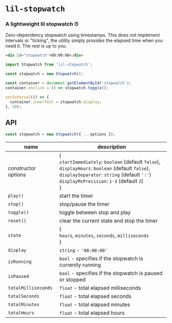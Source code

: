 # `lil-stopwatch`

### A lightweight lil stopwatch ⏱

Zero-dependency stopwatch using timestamps. This does not implement intervals or "ticking", the utility simply provides the elapsed time when you need it. The rest is up to you.


```html
<div id="stopwatch">00:00:00</div>
```

```js
import Stopwatch from 'lil-stopwatch';

const stopwatch = new Stopwatch();

const container = document.getElementById('stopwatch');
container.onclick = () => stopwatch.toggle();

setInterval(() => {
  container.innerText = stopwatch.display;
}, 50);
```

## API
```js
const stopwatch = new Stopwatch({ ...options });
```
name | description
--- | ---
constructor options | {<br>`startImmediately`: `boolean` (default `false`),<br>`displayHours`: `boolean` (default `false`),<br>`displaySeparator`: `string` (default `':'`)<br>`displayMsPrecision`: `1-3` (default `2`)<br>}
`play()` | start the timer
`stop()` | stop/pause the timer
`toggle()` | toggle between stop and play
`reset()` | clear the current state and stop the timer
`state` | {<br>`hours`, `minutes`, `seconds`, `milliseconds`<br>}
`display` | `string` - `'00:00:00'`
`isRunning` | `bool` - specifies if the stopwatch is currently running
`isPaused` | `bool` - specifies if the stopwatch is paused or stopped
`totalMilliseconds` | `float` - total elapsed milliseconds
`totalSeconds` | `float` - total elapsed seconds
`totalMinutes` | `float` - total elapsed minutes
`totalHours` | `float` - total elapsed hours
